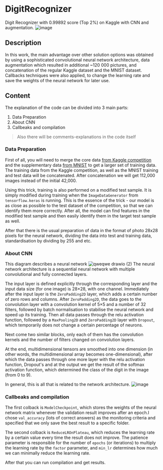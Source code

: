 # DigitRecognizer
Digit Recognizer with 0.99892 score (Top 2%) on Kaggle with CNN and augmentation.
![image](https://github.com/KyryloTurchyn/DigitRecognizer/assets/64077721/5345efe8-fb7c-465a-8df3-ec008a36d9c5)
## Description 
In this work, the main advantage over other solution options was obtained by using a sophisticated convolutional neural network architecture, data augmentation which resulted in additional ~120 000 pictures, and concatenation of the regular Kaggle dataset and the MNIST dataset. Callbacks techniques were also applied, to change the learning rate and save the weights of the neural network for later use.
## Content
The explanation of the code can be divided into 3 main parts:
1) Data Preparation
2) About CNN
3) Сallbeaks and compilation
> Also there will be comments-explanations in the code itself
### Data Preparation
First of all, you will need to merge the core data [from Kaggle competition](/[example](https://www.kaggle.com/competitions/digit-recognizer/data)) and the supplementary data [from MNIST](/https://www.kaggle.com/datasets/oddrationale/mnist-in-csv?select=mnist_train.csv) to get a larger set of training data. The training data from the Kaggle competition, as well as the MNIST training and test data will be concatenated. After concatenation we will get 112,000 images instead of the initial 42,000.

Using this trick, training is also performed on a modified test sample. It is simply modified during training when the `ImageDataGenerator` from `tensorflow.keras` is running. This is the essence of the trick - our model is as close as possible to the test dataset of the competition, so that we can identify them more correctly. After all, the model can find features in the modified test sample and then easily identify them in the target test sample as well.

After that there is the usual preparation of data in the format of photo 28x28 pixels for the neural network, dividing the data into test and training data, standardisation by dividing by 255 and etc.
### About CNN
This diagram describes a neural network
![qweqwe drawio (2)](https://github.com/KyryloTurchyn/DigitRecognizer/assets/64077721/c610d1a3-e2a8-419d-b9a7-528aaa07ce23)
The neural network architecture is a sequential neural network with multiple convolutional and fully connected layers.

The input layer is defined explicitly through the corresponding layer and the input data size (for one image) is 28×28, with one channel. Immediately after the input layer is the `ZeroPadding2D` layer, which adds a certain number of zero rows and columns. After `ZeroPadding2D`, the data goes to the convolution layer with a convolution kernel of 5×5 and a number of 32 filters, followed by batch normalisation to stabilise the neural network and speed up its training. Then all data passes through the relu activation function, followed by a `MaxPooling2D` and `ZeroPadding2D` layer with `Dropout`, which temporarily does not change a certain percentage of neurons.

Next come two similar blocks, only each of them has the convolution kernels and the number of filters changed on convolution layers.

At the end, multidimensional tensors are smoothed into one dimension (in other words, the multidimensional array becomes one-dimensional), after which the data passes through one more layer with the relu activation function, Dropout's and at the output we get the result of the softmax activation function, which determined the class of the digit in the image (from 0 to 9).

In general, this is all that is related to the network architecture.
![image](https://github.com/KyryloTurchyn/DigitRecognizer/assets/64077721/4586133b-1f6b-4328-8ec8-0979de8d1317)
### Сallbeaks and compilation
The first colback is `ModelCheckpoint`, which stores the weights of the neural network matrix whenever the validation result improves after an epoch.I chose `val_accuracy` (lots of correct answers) as the monitoring criteria and specified that we only save the best result to a specific folder.

The second colback is `ReduceLROnPlateau`, which reduces the learning rate by a certain value every time the result does not improve. The patience parameter is responsible for the number of `epochs` (or iterations) to multiply the learning rate by the `factor` parameter, and `min_lr` determines how much we can minimally reduce the learning rate.

After that you can run compilation and get results.
